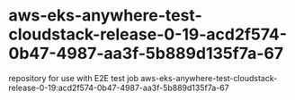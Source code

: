 # aws-eks-anywhere-test-cloudstack-release-0-19-acd2f574-0b47-4987-aa3f-5b889d135f7a-67
repository for use with E2E test job aws-eks-anywhere-test-cloudstack-release-0-19:acd2f574-0b47-4987-aa3f-5b889d135f7a-67
